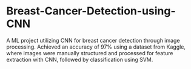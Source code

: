 # Breast-Cancer-Detection-using-CNN
A ML project utilizing CNN for breast cancer detection through image processing. Achieved an accuracy of 97% using a dataset from Kaggle, where images were manually structured and processed for feature extraction with CNN, followed by classification using SVM.

